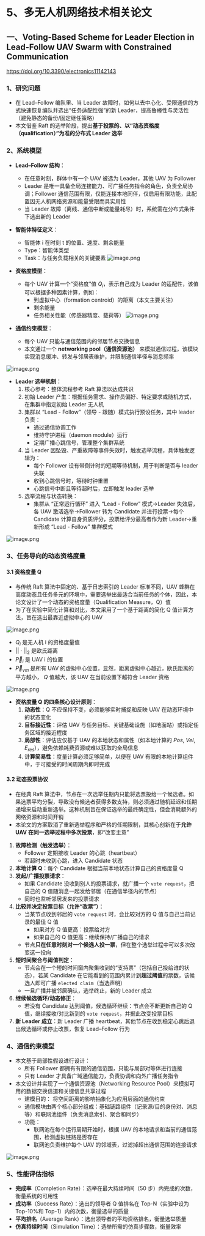 # 5、多无人机网络技术相关论文
## 一、Voting-Based Scheme for Leader Election in Lead-Follow UAV Swarm with Constrained Communication
https://doi.org/10.3390/electronics11142143
### 1、研究问题
- 在 Lead–Follow 编队里、当 Leader 故障时，如何以去中心化、受限通信的方式快速恢复编队并选出“任务适配性强”的新 Leader，提高鲁棒性与灵活性（避免静态的备份/固定继任策略）
- 本文借鉴 Raft 的选举阶段，提出**基于投票的、以“动态资格度（qualification）”为准的分布式 Leader 选举**

### 2、系统模型
- **Lead–Follow 结构**：
	- 在任意时刻，群体中有一个 UAV 被选为 Leader，其他 UAV 为 Follower
	- Leader 是唯一具备全局连接能力、可广播任务指令的角色，负责全局协调；Follower 通信范围有限，仅能连接本地同伴，仅启用有限功能，此配置因无人机网络资源和能量受限而具实用性
	- 当 Leader 故障（离线、通信中断或能量耗尽）时，系统需在分布式条件下选出新的 Leader
- **智能体特征定义**：  
	- 智能体 i 在时刻 t 的位置、速度、剩余能量
	- Type：智能体类型
	- Task：与任务负载相关的关键要素
![image.png](https://qingwu-oss.oss-cn-heyuan.aliyuncs.com/lian/img/20251022105011.png)

- **资格度模型**：
    - 每个 UAV 计算一个“资格度”值 $Q_i$，表示自己成为 Leader 的适配性，该值可以根据多种因素计算，例如：
	    - 到虚拟中心（formation centroid）的距离（本文主要关注）
	    - 剩余能量
	    - 任务相关性能（传感器精度、载荷等）
![image.png](https://qingwu-oss.oss-cn-heyuan.aliyuncs.com/lian/img/20251022110253.png)

- **通信约束模型**：
	- 每个 UAV 只能与通信范围内的邻居节点交换信息
	- 本文通过一个 **networking pool（通信资源池）** 来模拟通信过程，该模块实现消息缓冲、转发与邻居表维护，并限制通信半径与消息频率

![image.png](https://qingwu-oss.oss-cn-heyuan.aliyuncs.com/lian/img/20251022110119.png)

- **Leader 选举机制**：
	1. 核心参考：整体流程参考 Raft 算法以达成共识
	2. 初始 Leader 产生：根据任务需求、操作员偏好、特定要求或随机方式，在集群中指定初始 Leader 无人机
	3. 集群以 “Lead - Follow”（领导 - 跟随）模式执行预设任务，其中 leader 负责：
	    - 通过通信协调工作
	    - 维持守护进程（daemon module）运行
	    - 定期广播心跳信号，管理整个集群系统
	4. 当 Leader 因坠毁、严重故障等事件失效时，触发选举流程，具体触发逻辑为：
	    - 每个 Follower 设有带倒计时的短期等待机制，用于判断是否与 leader 失联
	    - 收到心跳信号时，等待时钟重置
	    - 心跳信号中断且等待超时后，立即触发 leader 选举
	5. 选举流程与状态转换：
	    - 集群从 “正常运行循环” 进入 “Lead - Follow” 模式→Leader 失效后，各 UAV 激活选举→Follower 转为 Candidate 并进行投票→每个 Candidate 计算自身资质评分，投票给评分最高者作为新 Leader→重新形成 “Lead - Follow” 集群模式

![image.png](https://qingwu-oss.oss-cn-heyuan.aliyuncs.com/lian/img/20251022172516.png)

### 3、任务导向的动态资格度量
#### 3.1 资格度量 Q
- 与传统 Raft 算法中固定的、基于日志索引的 Leader 标准不同，UAV 蜂群在高度动态且任务多元的环境中，需要选举出最适合当前任务的个体，因此，本论文设计了一个动态的资格度量（Qualification Measure，Q）值
- 为了在实验中简化计算和对比，本文采用了一个基于距离的简化 Q 值计算方法，旨在选出最靠近虚拟中心的 UAV

![image.png](https://qingwu-oss.oss-cn-heyuan.aliyuncs.com/lian/img/20251022191619.png)

- $Q_{i}$ 是无人机 i 的资格度量值
- $||\cdot||_{2}$ 是欧氏距离
- $\vec{P}_i$ 是 UAV i 的位置
- $\vec{P}_{vm}$ 是所有 UAV 的虚拟中心位置，显然，距离虚拟中心越近，欧氏距离的平方越小， $Q$ 值越大，该 UAV 在当前设置下越符合 Leader 资格

![image.png](https://qingwu-oss.oss-cn-heyuan.aliyuncs.com/lian/img/20251022191913.png)

- **资格度量 Q 的四条核心设计原则**：
	1. **动态性**：Q 不应保持不变，必须能够实时捕捉和反映 UAV 在动态环境中的状态变化
	2. **目标接近性**：评估 UAV 与任务目标、关键基础设施（如地面站）或指定任务区域的接近程度
	3. **局部性**：评估应仅基于 UAV 的本地状态和属性（如本地计算的 $Pos$, $Vel$, $E_{res}$），避免依赖耗费资源或难以获取的全局信息
	4. **计算简易性**：度量计算必须足够简单，以便在 UAV 有限的本地计算组件中，于可接受的时间周期内即时完成
#### 3.2 动态投票协议
- 在经典 Raft 算法中，节点在一次选举任期内只能将选票投给一个候选者。如果选票平均分裂，导致没有候选者获得多数支持，则必须通过随机延迟和任期递增来启动重新选举。这种机制旨在保证选举的最终确定性，但会消耗额外的网络资源和时间开销
- 本论文的方案取消了重新选举程序和严格的任期限制，其核心创新在于**允许 UAV 在同一选举过程中多次投票**，即“改变主意”
1. **故障检测（触发选举）**：
	- Follower 定期接收 Leader 的心跳（heartbeat）
	- 若超时未收到心跳，进入 Candidate 状态
2. **本地计算 Q**：每个 Candidate 根据当前本地状态计算自己的资格度量 Q
3. **发起/广播投票请求**：
	- 如果 Candidate 没收到别人的投票请求，就广播一个 `vote request`，把自己的 Q 值随消息一起发给邻居（在通信半径内的节点）
	- 同时也监听邻居发来的投票请求
4. **比较并决定投票目标（允许“改票”）**：
	- 当某节点收到邻居的 `vote request` 时，会比较对方的 Q 值与自己当前记录的最佳 Q 值
		- 如果对方 Q 值更高：投票给对方
		- 如果自己的 Q 值更高：继续保持/广播自己的请求
	- 节点**只在任意时刻对一个候选人投一票**，但在整个选举过程中可以多次改变这一投向
5. **短时间聚合与阈值判定**：
	- 节点会在一个短的时间窗内聚集收到的“支持票”（包括自己投给谁的状态），若某 Candidate 在它能看到的范围内累计到**超过阈值**的票数，该候选人即可广播 `elected claim`（当选声明）
	- 一旦广播并被邻居确认，选举终止，新的 Leader 成立
6. **继续候选循环/动态修正**：
	- 若没有 Candidate 达到阈值，候选循环继续：节点会不断更新自己的 Q 值，继续接收/对比新到的 `vote request`，并据此改变投票目标
7. **新 Leader 成立**：新 Leader 广播 heartbeat，其他节点在收到稳定心跳后退出候选循环或停止改票，恢复 Lead–Follow 行为

### 4、通信约束模型
- 本文基于局部性假设进行设计：
	- 所有 Follower 都拥有有限的通信范围，只能与局部对等体进行连接
	- 只有 Leader 才具备广域通信能力，负责协调和向外广播任务指令
- 本文设计并实现了一个通信资源池（Networking Resource Pool）来模拟可用的数据交换信道和关键信息共享过程
	- 建模目的： 将空间距离的影响抽象化为应用层面的通信约束
	- 通信模块由两个核心部分组成：基础链路组件（记录源/目的身份对、消息等）和联网池组件（负责消息索引、聚合和同步） 
	- 功能： 
		- 联网池在每个运行周期开始时，根据 UAV 的本地请求和当前的通信范围，检测虚拟链路是否存在
		- 联网池负责维护每个 UAV 的邻域表，过滤掉超出通信范围的连接请求

![image.png](https://qingwu-oss.oss-cn-heyuan.aliyuncs.com/lian/img/20251024101257.png)

### 5、性能评估指标
- **完成率**（Completion Rate）：选举在最大持续时间（50 步）内完成的次数，衡量系统的可用性
- **成功率**（Success Rate）：选出的领导者 Q 值排名在 Top-N（实验中设为 Top-10%和 Top-1）内的次数，衡量选举的质量
- **平均排名**（Average Rank）：选出领导者的平均资格排名，衡量选举质量
- **仿真持续时间**（Simulation Time）：选举所需的仿真步骤数，衡量效率
